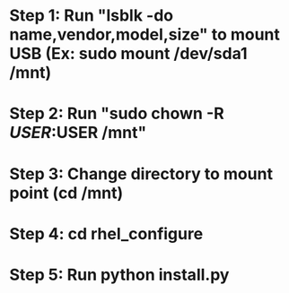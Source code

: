 # Step 1: Run "lsblk -do name,vendor,model,size" to mount USB (Ex: sudo mount /dev/sda1 /mnt)
# Step 2: Run "sudo chown -R $USER:$USER /mnt"
# Step 3: Change directory to mount point (cd /mnt)
# Step 4: cd rhel_configure
# Step 5: Run python install.py